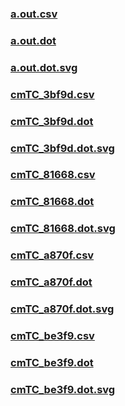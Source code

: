 ### [a.out.csv](a.out.csv)
### [a.out.dot](a.out.dot)
### [a.out.dot.svg](a.out.dot.svg)
### [cmTC_3bf9d.csv](cmTC_3bf9d.csv)
### [cmTC_3bf9d.dot](cmTC_3bf9d.dot)
### [cmTC_3bf9d.dot.svg](cmTC_3bf9d.dot.svg)
### [cmTC_81668.csv](cmTC_81668.csv)
### [cmTC_81668.dot](cmTC_81668.dot)
### [cmTC_81668.dot.svg](cmTC_81668.dot.svg)
### [cmTC_a870f.csv](cmTC_a870f.csv)
### [cmTC_a870f.dot](cmTC_a870f.dot)
### [cmTC_a870f.dot.svg](cmTC_a870f.dot.svg)
### [cmTC_be3f9.csv](cmTC_be3f9.csv)
### [cmTC_be3f9.dot](cmTC_be3f9.dot)
### [cmTC_be3f9.dot.svg](cmTC_be3f9.dot.svg)
